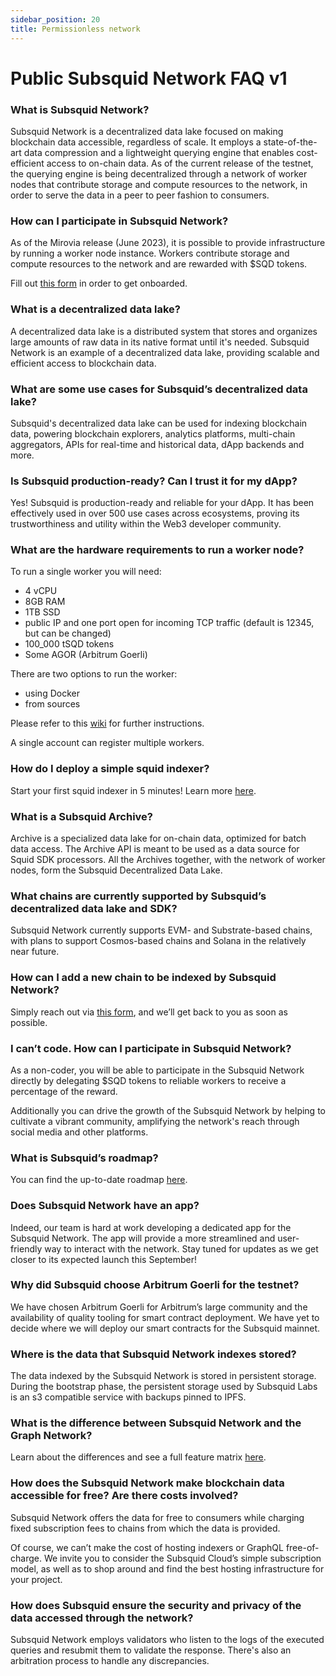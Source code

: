 ```yaml
---
sidebar_position: 20
title: Permissionless network
---
```


# Public Subsquid Network FAQ v1

### What is Subsquid Network?

Subsquid Network is a decentralized data lake focused on making blockchain data accessible, regardless of scale. It employs a state-of-the-art data compression and a lightweight querying engine that enables cost-efficient access to on-chain data. As of the current release of the testnet, the querying engine is being decentralized through a network of worker nodes that contribute storage and compute resources to the network, in order to serve the data in a peer to peer fashion to consumers.

### How can I participate in Subsquid Network?

As of the Mirovia release (June 2023), it is possible to provide infrastructure by running a worker node instance. Workers contribute storage and compute resources to the network and are rewarded with $SQD tokens.

Fill out [this form](https://app.deform.cc/form/0aca51c6-3db0-41d5-a084-8b5344ed97be/) in order to get onboarded. 

### What is a decentralized data lake?

A decentralized data lake is a distributed system that stores and organizes large amounts of raw data in its native format until it's needed. Subsquid Network is an example of a decentralized data lake, providing scalable and efficient access to blockchain data.

### What are some use cases for Subsquid’s decentralized data lake?

Subsquid's decentralized data lake can be used for indexing blockchain data, powering blockchain explorers, analytics platforms, multi-chain aggregators, APIs for real-time and historical data, dApp backends and more. 

### Is Subsquid production-ready? Can I trust it for my dApp? 

Yes! Subsquid is production-ready and reliable for your dApp. It has been effectively used in over 500 use cases across ecosystems, proving its trustworthiness and utility within the Web3 developer community.

### What are the hardware requirements to run a worker node?

To run a single worker you will need:

- 4 vCPU
- 8GB RAM
- 1TB SSD
- public IP and one port open for incoming TCP traffic (default is 12345, but can be changed)
- 100_000 tSQD tokens
- Some AGOR (Arbitrum Goerli)

There are two options to run the worker:

* using Docker
* from sources

Please refer to this [wiki](https://github.com/subsquid/subsquid-network-contracts/wiki/Mirovia-worker-instructions#requirements) for further instructions. 

A single account can register multiple workers.

### How do I deploy a simple squid indexer?

Start your first squid indexer in 5 minutes! Learn more [here](/sdk/squid-development).

### What is a Subsquid Archive?

Archive is a specialized data lake for on-chain data, optimized for batch data access. The Archive API is meant to be used as a data source for Squid SDK processors. All the Archives together, with the network of worker nodes, form the Subsquid Decentralized Data Lake.

### What chains are currently supported by Subsquid’s decentralized data lake and SDK?

Subsquid Network currently supports EVM- and Substrate-based chains, with plans to support Cosmos-based chains and Solana in the relatively near future. 

### How can I add a new chain to be indexed by Subsquid Network?

Simply reach out via [this form](https://app.deform.cc/form/3f1021b2-6b70-4850-af09-a3b610f048a4), and we’ll get back to you as soon as possible.

### I can’t code. How can I participate in Subsquid Network? 

As a non-coder, you will be able to participate in the Subsquid Network directly by delegating $SQD tokens to reliable workers to receive a percentage of the reward. 

Additionally you can drive the growth of the Subsquid Network by helping to cultivate a vibrant community, amplifying the network's reach through social media and other platforms.

### What is Subsquid’s roadmap?

You can find the up-to-date roadmap [here](https://github.com/subsquid/subsquid-network-contracts/wiki/Roadmap).

### Does Subsquid Network have an app?

Indeed, our team is hard at work developing a dedicated app for the Subsquid Network. The app will provide a more streamlined and user-friendly way to interact with the network. Stay tuned for updates as we get closer to its expected launch this September!

### Why did Subsquid choose Arbitrum Goerli for the testnet?

We have chosen Arbitrum Goerli for Arbitrum’s large community and the availability of quality tooling for smart contract deployment. We have yet to decide where we will deploy our smart contracts for the Subsquid mainnet. 

### Where is the data that Subsquid Network indexes stored? 

The data indexed by the Subsquid Network is stored in persistent storage. During the bootstrap phase, the persistent storage used by Subsquid Labs is an s3 compatible service with backups pinned to IPFS.

### What is the difference between Subsquid Network and the Graph Network?

Learn about the differences and see a full feature matrix [here](/sdk/resources/migrate/migrate-subgraph).

### How does the Subsquid Network make blockchain data accessible for free? Are there costs involved?

Subsquid Network offers the data for free to consumers while charging fixed subscription fees to chains from which the data is provided. 

Of course, we can’t make the cost of hosting indexers or GraphQL free-of-charge. We invite you to consider the Subsquid Cloud’s simple subscription model, as well as to shop around and find the best hosting infrastructure for your project. 

### How does Subsquid ensure the security and privacy of the data accessed through the network?

Subsquid Network employs validators who listen to the logs of the executed queries and resubmit them to validate the response. There's also an arbitration process to handle any discrepancies.
